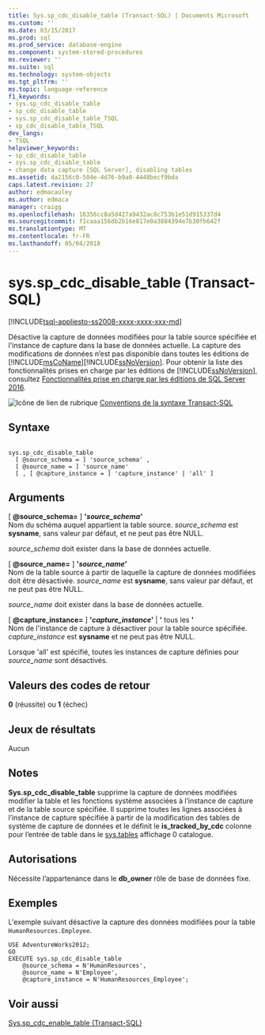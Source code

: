 ```yaml
---
title: Sys.sp_cdc_disable_table (Transact-SQL) | Documents Microsoft
ms.custom: ''
ms.date: 03/15/2017
ms.prod: sql
ms.prod_service: database-engine
ms.component: system-stored-procedures
ms.reviewer: ''
ms.suite: sql
ms.technology: system-objects
ms.tgt_pltfrm: ''
ms.topic: language-reference
f1_keywords:
- sys.sp_cdc_disable_table
- sp_cdc_disable_table
- sys.sp_cdc_disable_table_TSQL
- sp_cdc_disable_table_TSQL
dev_langs:
- TSQL
helpviewer_keywords:
- sp_cdc_disable_table
- sys.sp_cdc_disable_table
- change data capture [SQL Server], disabling tables
ms.assetid: da2156c0-504e-4d76-b9a0-4448becf9bda
caps.latest.revision: 27
author: edmacauley
ms.author: edmaca
manager: craigg
ms.openlocfilehash: 16356cc8a5d427a9432ac8c753b1e51d915337d4
ms.sourcegitcommit: f1caaa156db2b16e817e0a3884394e7b30fb642f
ms.translationtype: MT
ms.contentlocale: fr-FR
ms.lasthandoff: 05/04/2018
---
```

# <a name="sysspcdcdisabletable-transact-sql"></a>sys.sp_cdc_disable_table (Transact-SQL)
[!INCLUDE[tsql-appliesto-ss2008-xxxx-xxxx-xxx-md](../../includes/tsql-appliesto-ss2008-xxxx-xxxx-xxx-md.md)]

  Désactive la capture de données modifiées pour la table source spécifiée et l'instance de capture dans la base de données actuelle. La capture des modifications de données n’est pas disponible dans toutes les éditions de [!INCLUDE[msCoName](../../includes/msconame-md.md)][!INCLUDE[ssNoVersion](../../includes/ssnoversion-md.md)]. Pour obtenir la liste des fonctionnalités prises en charge par les éditions de [!INCLUDE[ssNoVersion](../../includes/ssnoversion-md.md)], consultez [Fonctionnalités prise en charge par les éditions de SQL Server 2016](~/sql-server/editions-and-supported-features-for-sql-server-2016.md).  
  
 ![Icône de lien de rubrique](../../database-engine/configure-windows/media/topic-link.gif "Icône lien de rubrique") [Conventions de la syntaxe Transact-SQL](../../t-sql/language-elements/transact-sql-syntax-conventions-transact-sql.md)  
  
## <a name="syntax"></a>Syntaxe  
  
```  
  
sys.sp_cdc_disable_table   
  [ @source_schema = ] 'source_schema' ,   
  [ @source_name = ] 'source_name'  
  [ , [ @capture_instance = ] 'capture_instance' | 'all' ]  
```  
  
## <a name="arguments"></a>Arguments  
 [  **@source_schema=** ] **'***source_schema***'**  
 Nom du schéma auquel appartient la table source. *source_schema* est **sysname**, sans valeur par défaut, et ne peut pas être NULL.  
  
 *source_schema* doit exister dans la base de données actuelle.  
  
 [  **@source_name=** ] **'***source_name***'**  
 Nom de la table source à partir de laquelle la capture de données modifiées doit être désactivée. *source_name* est **sysname**, sans valeur par défaut, et ne peut pas être NULL.  
  
 *source_name* doit exister dans la base de données actuelle.  
  
 [  **@capture_instance=** ] **'***capture_instance***'** | **'** tous les **'**  
 Nom de l'instance de capture à désactiver pour la table source spécifiée. *capture_instance* est **sysname** et ne peut pas être NULL.  
  
 Lorsque 'all' est spécifié, toutes les instances de capture définies pour *source_name* sont désactivés.  
  
## <a name="return-code-values"></a>Valeurs des codes de retour  
 **0** (réussite) ou **1** (échec)  
  
## <a name="result-sets"></a>Jeux de résultats  
 Aucun  
  
## <a name="remarks"></a>Notes  
 **Sys.sp_cdc_disable_table** supprime la capture de données modifiées modifier la table et les fonctions système associées à l’instance de capture et de la table source spécifiée. Il supprime toutes les lignes associées à l’instance de capture spécifiée à partir de la modification des tables de système de capture de données et le définit le **is_tracked_by_cdc** colonne pour l’entrée de table dans le [sys.tables](../../relational-databases/system-catalog-views/sys-tables-transact-sql.md) affichage 0 catalogue.  
  
## <a name="permissions"></a>Autorisations  
 Nécessite l’appartenance dans le **db_owner** rôle de base de données fixe.  
  
## <a name="examples"></a>Exemples  
 L'exemple suivant désactive la capture des données modifiées pour la table `HumanResources.Employee`.  
  
```  
USE AdventureWorks2012;  
GO  
EXECUTE sys.sp_cdc_disable_table   
    @source_schema = N'HumanResources',   
    @source_name = N'Employee',  
    @capture_instance = N'HumanResources_Employee';  
```  
  
## <a name="see-also"></a>Voir aussi  
 [Sys.sp_cdc_enable_table &#40;Transact-SQL&#41;](../../relational-databases/system-stored-procedures/sys-sp-cdc-enable-table-transact-sql.md)  
  
  
